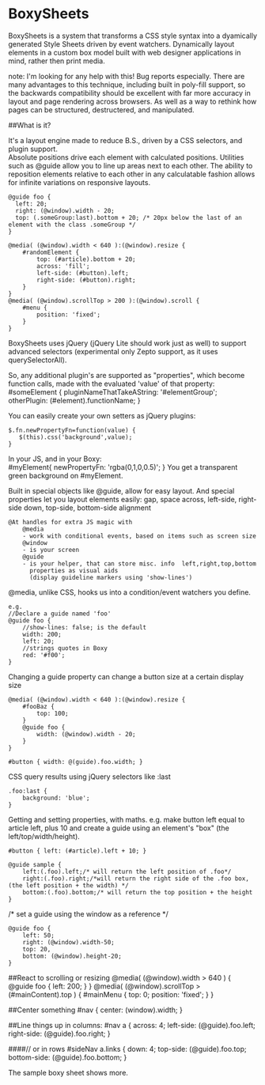 # BoxySheets

   BoxySheets is a system that transforms a CSS style syntax into a dyamically 
   generated Style Sheets driven by event watchers.   Dynamically layout elements in a custom box model
   built with web designer applications in mind, rather then print media.
   
   note: I'm looking for any help with this!   Bug reports especially.   There are many advantages to this technique, including built in poly-fill support, so the backwards compatibility should be excellent with far more accuracy in layout and page rendering across browsers.   As well as a way to rethink how pages can be structured, destructered, and manipulated.   
   
##What is it?

   It's a layout engine made to reduce B.S., driven by a CSS selectors, and plugin support.  
   Absolute positions drive each element with calculated positions.   Utilities such as @guide allow
   you to line up areas next to each other.   The ability to reposition elements relative to each other
   in any calculatable fashion allows for infinite variations on responsive layouts.
    
    @guide foo {
      left: 20;
      right: (@window).width - 20;
      top: (.someGroup:last).bottom + 20; /* 20px below the last of an element with the class .someGroup */
    }
    
    @media( (@window).width < 640 ):(@window).resize {
        #randomElement { 
            top: (#article).bottom + 20;
            across: 'fill';
            left-side: (#button).left;
            right-side: (#button).right;
        }
    }
    @media( (@window).scrollTop > 200 ):(@window).scroll {
        #menu { 
            position: 'fixed';
        }
    }
    
BoxySheets uses jQuery (jQuery Lite should work just as well) to support advanced selectors (experimental only Zepto support, as it uses querySelectorAll). 

So, any additional plugin's are supported as "properties", which become function calls, made with the evaluated 'value' of that property:
    #someElement { 
       pluginNameThatTakeAString: '#elementGroup'; 
       otherPlugin: (#element).functionName;
    }
    
You can easily create your own setters as jQuery plugins:

    $.fn.newPropertyFn=function(value) {
       $(this).css('background',value);
    }
In your JS, and in your Boxy:    
    #myElement{ newPropertyFn: 'rgba(0,1,0,0.5)'; }
You get a transparent green background on #myElement.    

Built in special objects like @guide, allow for easy layout.
    And special properties let you layout elements easily:
     gap, space
     across, left-side, right-side
     down, top-side, bottom-side
     alignment 
        
    
    @At handles for extra JS magic with
        @media 
        - work with conditional events, based on items such as screen size
        @window 
        - is your screen
        @guide 
        - is your helper, that can store misc. info  left,right,top,bottom 
          properties as visual aids 
          (display guideline markers using 'show-lines')
    
    
@media, unlike CSS, hooks us into a condition/event watchers you define.
    
    e.g.  
    //Declare a guide named 'foo'
    @guide foo {
        //show-lines: false; is the default
        width: 200;
        left: 20;
        //strings quotes in Boxy
        red: '#f00';
    }
 
Changing a guide property can change a button size at a certain display size

    @media( (@window).width < 640 ):(@window).resize {
        #fooBaz {
            top: 100;
        }
        @guide foo {
            width: (@window).width - 20;
        }
    }
      
    #button { width: @(guide).foo.width; }
    
    
CSS query results using jQuery selectors like :last

    .foo:last {
        background: 'blue';
    }
    
Getting and setting properties, with maths.
e.g. make button left equal to article left, plus 10
and create a guide using an element's "box" (the left/top/width/height).

    #button { left: (#article).left + 10; }
    
    @guide sample {
        left:(.foo).left;/* will return the left position of .foo*/
        right:(.foo).right;/*will return the right side of the .foo box,  (the left position + the width) */
        bottom:(.foo).bottom;/* will return the top position + the height 
    }

   /* set a guide using the window as a reference */

    @guide foo {    
        left: 50;
        right: (@window).width-50;  
        top: 20,
        bottom: (@window).height-20;
    }  

##React to scrolling or resizing
    @media( (@window).width > 640 ) {
        @guide foo {
            left: 200;
        }
    }
    @media( (@window).scrollTop > (#mainContent).top ) {
        #mainMenu {
            top: 0;
            position: 'fixed';
        }
    }

##Center something 
    #nav {
        center: (window).width;
    }

##Line things up in columns:
    #nav a {
        across: 4;
        left-side: (@guide).foo.left;
        right-side: (@guide).foo.right;
    }
    
####// or in rows
    #sideNav a.links {
        down: 4;
        top-side: (@guide).foo.top;
        bottom-side: (@guide).foo.bottom;
    }
 
The sample boxy sheet shows more.  
